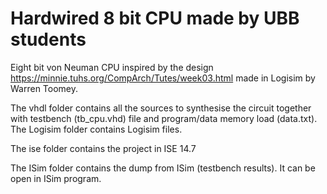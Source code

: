 # Hardwired 8 bit CPU made by UBB students
Eight bit von Neuman CPU inspired by the design https://minnie.tuhs.org/CompArch/Tutes/week03.html made in Logisim by Warren Toomey.

The vhdl folder contains all the sources to synthesise the circuit together with testbench (tb_cpu.vhd) file and program/data memory load (data.txt).  
The Logisim folder contains Logisim files.

The ise folder contains the project in ISE 14.7

The ISim folder contains the dump from ISim (testbench results). It can be open in ISim program. 




